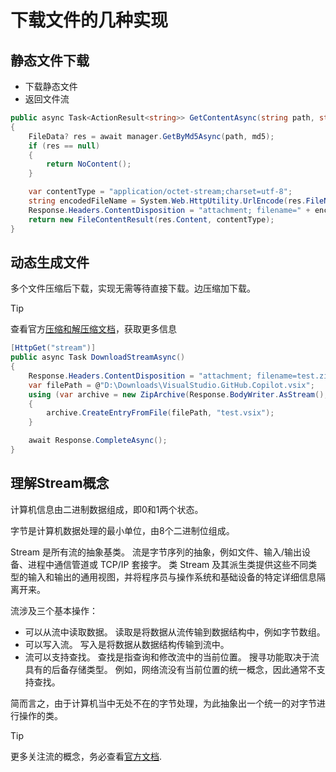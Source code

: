 # 下载文件的几种实现

## 静态文件下载

- 下载静态文件
- 返回文件流

```csharp
public async Task<ActionResult<string>> GetContentAsync(string path, string md5)
{
    FileData? res = await manager.GetByMd5Async(path, md5);
    if (res == null)
    {
        return NoContent();
    }

    var contentType = "application/octet-stream;charset=utf-8";
    string encodedFileName = System.Web.HttpUtility.UrlEncode(res.FileName, System.Text.Encoding.UTF8);
    Response.Headers.ContentDisposition = "attachment; filename=" + encodedFileName;
    return new FileContentResult(res.Content, contentType);
}
```

## 动态生成文件

多个文件压缩后下载，实现无需等待直接下载。边压缩加下载。

> [!TIP]
> 查看官方[压缩和解压缩文档](https://learn.microsoft.com/zh-cn/dotnet/standard/io/how-to-compress-and-extract-files)，获取更多信息

```csharp
[HttpGet("stream")]
public async Task DownloadStreamAsync()
{
    Response.Headers.ContentDisposition = "attachment; filename=test.zip";
    var filePath = @"D:\Downloads\VisualStudio.GitHub.Copilot.vsix";
    using (var archive = new ZipArchive(Response.BodyWriter.AsStream(), ZipArchiveMode.Create))
    {
        archive.CreateEntryFromFile(filePath, "test.vsix");
    }

    await Response.CompleteAsync();
}
```

## 理解Stream概念

计算机信息由二进制数据组成，即0和1两个状态。

字节是计算机数据处理的最小单位，由8个二进制位组成。

Stream 是所有流的抽象基类。 流是字节序列的抽象，例如文件、输入/输出设备、进程中通信管道或 TCP/IP 套接字。 类 Stream 及其派生类提供这些不同类型的输入和输出的通用视图，并将程序员与操作系统和基础设备的特定详细信息隔离开来。

流涉及三个基本操作：

- 可以从流中读取数据。 读取是将数据从流传输到数据结构中，例如字节数组。
- 可以写入流。 写入是将数据从数据结构传输到流中。
- 流可以支持查找。 查找是指查询和修改流中的当前位置。 搜寻功能取决于流具有的后备存储类型。 例如，网络流没有当前位置的统一概念，因此通常不支持查找。

简而言之，由于计算机当中无处不在的字节处理，为此抽象出一个统一的对字节进行操作的类。

> [!TIP]
> 更多关注流的概念，务必查看[官方文档](https://learn.microsoft.com/zh-cn/dotnet/api/system.io.stream?view=net-8.0).
